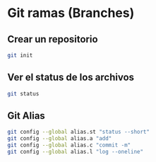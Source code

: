 # Git ramas (Branches) 

## Crear un repositorio  

```sh
git init
``` 

## Ver el status de los archivos

```sh
git status
```

## Git Alias 

```sh
git config --global alias.st "status --short" 
git config --global alias.a "add"
git config --global alias.c "commit -m"
git config --global alias.l "log --oneline"
``` 

